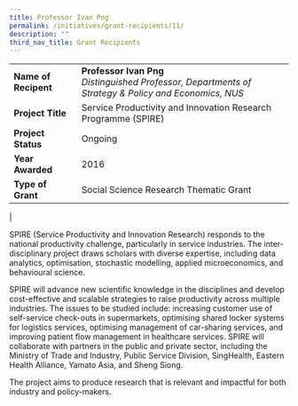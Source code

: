 ```yaml
---
title: Professor Ivan Png
permalink: /initiatives/grant-recipients/11/
description: ""
third_nav_title: Grant Recipients
---
```

|  |  |
|---|---|
| **Name of Recipent** | **Professor Ivan Png**<br>_Distinguished Professor, Departments of Strategy & Policy and Economics, NUS_ |
| **Project Title** | Service Productivity and Innovation Research Programme (SPIRE) |
| **Project Status** | Ongoing |
| **Year Awarded** | 2016 |
| **Type of Grant** | Social Science Research Thematic Grant |
|

SPIRE (Service Productivity and Innovation Research) responds to the national productivity challenge, particularly in service industries. The inter-disciplinary project draws scholars with diverse expertise, including data analytics, optimisation, stochastic modelling, applied microeconomics, and behavioural science. 

SPIRE will advance new scientific knowledge in the disciplines and develop cost-effective and scalable strategies to raise productivity across multiple industries. The issues to be studied include: increasing customer use of self-service check-outs in supermarkets, optimising shared locker systems for logistics services, optimising management of car-sharing services, and improving patient flow management in healthcare services. SPIRE will collaborate with partners in the public and private sector, including the Ministry of Trade and Industry, Public Service Division, SingHealth, Eastern Health Alliance, Yamato Asia, and Sheng Siong.  

The project aims to produce research that is relevant and impactful for both industry and policy-makers.